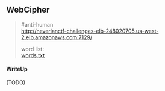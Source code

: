 ## WebCipher

> \#anti-human <br>
> http://neverlanctf-challenges-elb-248020705.us-west-2.elb.amazonaws.com:7129/
> 
> word list: <br>
> [words.txt](./lib/words.txt)

#### WriteUp

(TODO)
